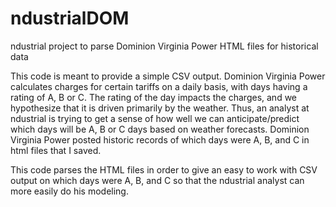 # ndustrialDOM
ndustrial project to parse Dominion Virginia Power HTML files for historical data

This code is meant to provide a simple CSV output.  Dominion Virginia Power calculates charges for certain tariffs on a daily basis, 
with days having a rating of A, B or C.  The rating of the day impacts the charges, and we hypothesize that it is driven primarily by
the weather.  Thus, an analyst at ndustrial is trying to get a sense of how well we can anticipate/predict which days will be A, B or 
C days based on weather forecasts.  Dominion Virginia Power posted historic records of which days were A, B, and C in html files that I saved.

This code parses the HTML files in order to give an easy to work with CSV output on which days were A, B, and C so that the ndustrial
analyst can more easily do his modeling. 